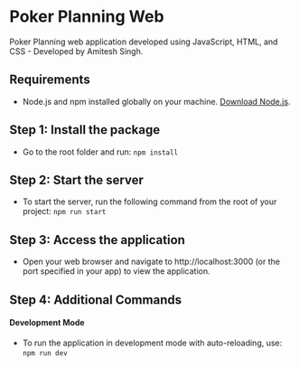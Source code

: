 # Poker Planning Web

Poker Planning web application developed using JavaScript, HTML, and CSS - Developed by Amitesh Singh.

## Requirements
- Node.js and npm installed globally on your machine. [Download Node.js](https://nodejs.org).

## Step 1: Install the package
- Go to the root folder and run: 
  `npm install`

## Step 2: Start the server
- To start the server, run the following command from the root of your project:
  `npm run start`

## Step 3: Access the application
- Open your web browser and navigate to http://localhost:3000 (or the port specified in your app) to view the application.

## Step 4: Additional Commands

#### Development Mode
- To run the application in development mode with auto-reloading, use:
  `npm run dev`
